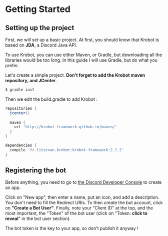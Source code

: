 # Getting Started

## Setting up the project

First, we will set up a basic project. At first, you should know that Krobot is based on **JDA**, a Discord Java API.

To use Krobot, you can use either Maven, or Gradle, but downloading all the libraries would be too long. In this guide I will use Gradle, but do what you prefer.

Let's create a simple project.  **Don't forget to add the Krobot maven repository, and JCenter**.

```bash
$ gradle init
```

Then we edit the build.gradle to add Krobot :

```groovy
repositories {
  jcenter()
  
  maven {
    url 'http://krobot-framework.github.io/maven/'
  }
}

dependencies {
  compile 'fr.litarvan.krobot:krobot-framework:2.1.2'
}
```

## Registering the bot

Before anything, you need to go to [the Discord Developer Console](https://discordapp.com/developers/applications/me "Discord developer apps") to create an app.

Click on "New app", then enter a name, put an icon, and add a description. You don't need to fill the Redirect URIs. To then create the bot account, click on **"Create a Bot User"**. Finally, note your "Client ID" at the top, and the most important, the "Token" of the bot user \(click on "Token: **click to reveal**" in the bot user section\).

The bot token is the key to your app, so don't publish it anyway !

